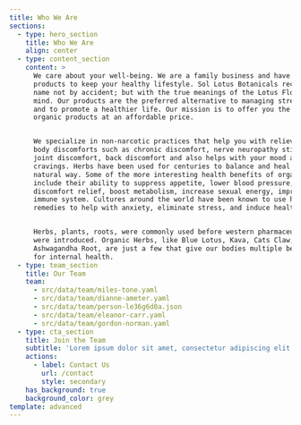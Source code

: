 ```yaml
---
title: Who We Are
sections:
  - type: hero_section
    title: Who We Are
    align: center
  - type: content_section
    content: >
      We care about your well-being. We are a family business and have organic
      products to keep your healthy lifestyle. Sol Lotus Botanicals received the
      name not by accident; but with the true meanings of the Lotus Flower in
      mind. Our products are the preferred alternative to managing stress, pain,
      and to promote a healthier life. Our mission is to offer you the best
      organic products at an affordable price.


      We specialize in non-narcotic practices that help you with relieving many
      body discomforts such as chronic discomfort, nerve neuropathy stings,
      joint discomfort, back discomfort and also helps with your mood and
      cravings. Herbs have been used for centuries to balance and heal in a
      natural way. Some of the more interesting health benefits of organic herbs
      include their ability to suppress appetite, lower blood pressure, bodily
      discomfort relief, boost metabolism, increase sexual energy, improve the
      immune system. Cultures around the world have been known to use herbal
      remedies to help with anxiety, eliminate stress, and induce healthy sleep.


      Herbs, plants, roots, were commonly used before western pharmaceuticals
      were introduced. Organic Herbs, like Blue Lotus, Kava, Cats Claw,
      Ashwagandha Root, are just a few that give our bodies multiple benefits
      for internal health.
  - type: team_section
    title: Our Team
    team:
      - src/data/team/miles-tone.yaml
      - src/data/team/dianne-ameter.yaml
      - src/data/team/person-le36g6d0a.json
      - src/data/team/eleanor-carr.yaml
      - src/data/team/gordon-norman.yaml
  - type: cta_section
    title: Join the Team
    subtitle: 'Lorem ipsum dolor sit amet, consectetur adipiscing elit.'
    actions:
      - label: Contact Us
        url: /contact
        style: secondary
    has_background: true
    background_color: grey
template: advanced
---
```

